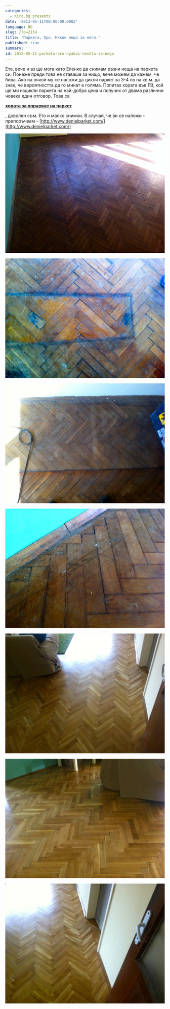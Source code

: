 ```yaml
---
categories:
  - Kiro.bg presents
date: '2013-05-11T00:00:00.000Z'
language: BG
slug: /?p=2154
title: 'Паркета, бро. Някои неща за него.'
published: true
summary: ''
id: 2013-05-11-parketa-bro-nyakoi-neshta-za-nego
---
```


Ето, вече и аз ще мога като Еленко да снимам разни неща на паркета си. Понеже преди това не ставаше за нищо, вече можем да кажем, че бива. Ако на някой му се наложи да цикли паркет за 3-4 лв на кв.м. да знае, че вероятността да го минат е голяма. Попитах хората във FB, кой ще ми изцикли паркета на най-добра цена и получих от двама различни човека един отговор. Това са 

**[хората за оправяне на паркет](http://www.denielparket.com/)**

, доволен съм. Ето и малко снимки. В случай, че ви се наложи - препоръчвам - [http://www.denielparket.com/](http://www.denielparket.com/) 

![](https://raw.githubusercontent.com/kirilchristov/blog_images/main/2013/05/1.jpg)

 

![](https://raw.githubusercontent.com/kirilchristov/blog_images/main/2013/05/2.jpg)

 

![](https://raw.githubusercontent.com/kirilchristov/blog_images/main/2013/05/3.jpg)

 

![](https://raw.githubusercontent.com/kirilchristov/blog_images/main/2013/05/4.jpg)

 

![](https://raw.githubusercontent.com/kirilchristov/blog_images/main/2013/05/51.jpg)

 

![](https://raw.githubusercontent.com/kirilchristov/blog_images/main/2013/05/6.jpg)

 

![](https://raw.githubusercontent.com/kirilchristov/blog_images/main/2013/05/7.jpg)
